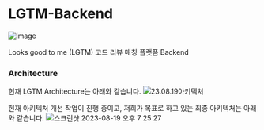 # LGTM-Backend
![image](https://github.com/hellokitty-coding-club/LGTM-Backend/assets/83508073/ac95cab2-77ed-46f7-8fd0-b1372f249813)

Looks good to me (LGTM) 코드 리뷰 매칭 플랫폼 Backend

### Architecture
현재 LGTM Architecture는 아래와 같습니다.
![23.08.19아키텍처](https://github.com/hellokitty-coding-club/LGTM-Backend/assets/83508073/3cf56222-251e-47f5-9973-8f7403f8d73d)

현재 아키텍처 개선 작업이 진행 중이고, 저희가 목표로 하고 있는 최종 아키텍처는 아래와 같습니다.
![스크린샷 2023-08-19 오후 7 25 27](https://github.com/hellokitty-coding-club/LGTM-Backend/assets/83508073/a298da43-23e1-4669-9a49-abd8fd2f437f)
